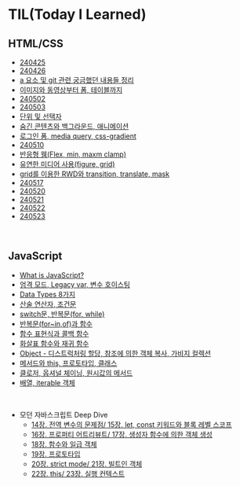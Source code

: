 # TIL(Today I Learned)

## HTML/CSS

- [240425]()
- [240426]()
- [a 요소 및 git 관련 궁금했던 내용들 정리](https://github.com/Yooniverse42/TIL/blob/main/HTML_CSS/240429.md)
- [이미지와 동영상부터 폼, 테이블까지](https://github.com/Yooniverse42/TIL/blob/main/HTML_CSS/240430.md)
- [240502]()
- [240503]()
- [단위 및 선택자](https://github.com/Yooniverse42/TIL/blob/main/HTML_CSS/240507.md)
- [숨긴 콘텐츠와 백그라운드, 애니메이션](https://github.com/Yooniverse42/TIL/blob/main/HTML_CSS/240508.md)
- [로그인 폼, media query, css-gradient](https://github.com/Yooniverse42/TIL/blob/main/HTML_CSS/240509.md)
- [240510]()
- [반응형 웸(Flex, min, maxm clamp)](https://github.com/Yooniverse42/TIL/blob/main/HTML_CSS/240513.md)
- [유연한 미디어 사용(figure, grid)](https://github.com/Yooniverse42/TIL/blob/main/HTML_CSS/240514.md)
- [grid를 이용한 RWD와 transition, translate, mask](https://github.com/Yooniverse42/TIL/blob/main/HTML_CSS/240516.md)
- [240517]()
- [240520](https://github.com/Yooniverse42/TIL/blob/main/HTML_CSS/240520.md)
- [240521]()
- [240522]()
- [240523]()

<br>

## JavaScript

- [What is JavaScript?](https://github.com/Yooniverse42/TIL/blob/main/JavaScript/240528.md)
- [엄격 모드, Legacy var, 변수 호이스팅](https://github.com/Yooniverse42/TIL/blob/main/JavaScript/240529.md)
- [Data Types 8가지](https://github.com/Yooniverse42/TIL/blob/main/JavaScript/240530.md)
- [산술 연산자, 조건문](https://github.com/Yooniverse42/TIL/blob/main/JavaScript/240531.md)
- [switch문, 반복문(for, while)](https://github.com/Yooniverse42/TIL/blob/main/JavaScript/240603.md)
- [반복문(for~in,of)과 함수](https://github.com/Yooniverse42/TIL/blob/main/JavaScript/240604.md)
- [함수 표현식과 콜백 함수](https://github.com/Yooniverse42/TIL/blob/main/JavaScript/240605.md)
- [화살표 함수와 재귀 함수](https://github.com/Yooniverse42/TIL/blob/main/JavaScript/240607.md)
- [Object - 디스트럭처링 할당, 참조에 의한 객체 복사, 가비지 컬렉션](https://github.com/Yooniverse42/TIL/blob/main/JavaScript/240610.md)
- [메서드와 this, 프로토타입, 클래스](https://github.com/Yooniverse42/TIL/blob/main/JavaScript/240611.md)
- [클로저, 옵셔널 체이닝, 원시값의 메서드](https://github.com/Yooniverse42/TIL/blob/main/JavaScript/240612.md)
- [배열, iterable 객체](https://github.com/Yooniverse42/TIL/blob/main/JavaScript/240613.md)


<br>

- 모던 자바스크립트 Deep Dive
  - [14장. 전역 변수의 문제점/ 15장. let, const 키워드와 블록 레벨 스코프](https://github.com/Yooniverse42/TIL/blob/main/JavaScript/JSDD/chapter-14-15.md)
  - [16장. 프로퍼티 어트리뷰트/ 17장. 생성자 함수에 의한 객체 생성](https://github.com/Yooniverse42/TIL/blob/main/JavaScript/JSDD/chapter-16-17.md)
  - [18장. 함수와 일급 객체](https://github.com/Yooniverse42/TIL/blob/main/JavaScript/JSDD/chapter-18.md)
  - [19장. 프로토타입](https://github.com/Yooniverse42/TIL/blob/main/JavaScript/JSDD/chapter-19.md)
  - [20장. strict mode/ 21장. 빌트인 객체](https://github.com/Yooniverse42/TIL/blob/main/JavaScript/JSDD/chapter-20-21.md)
  - [22장. this/ 23장. 실행 컨텍스트](https://github.com/Yooniverse42/TIL/blob/main/JavaScript/JSDD/chapter-22-23.md)